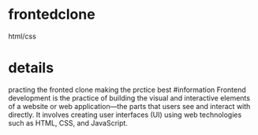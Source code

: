 # frontedclone
html/css
# details 
practing the fronted clone making the prctice best
#information
Frontend development is the practice of building the visual and interactive elements of a website or web application—the parts that users see and interact with directly. It involves creating user interfaces (UI) using web technologies such as HTML, CSS, and JavaScript.
